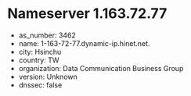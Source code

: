 # Nameserver 1.163.72.77

* as_number: 3462
* name: 1-163-72-77.dynamic-ip.hinet.net.
* city: Hsinchu
* country: TW
* organization: Data Communication Business Group
* version: Unknown
* dnssec: false
